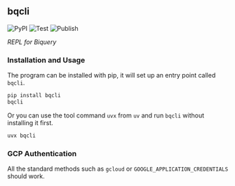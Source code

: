 ## bqcli

![PyPI](https://badge.fury.io/py/bqcli.svg)
![Test](https://github.com/jancervenka/bqcli/actions/workflows/test.yml/badge.svg)
![Publish](https://github.com/jancervenka/bqcli/actions/workflows/publish.yml/badge.svg)

_REPL for Biquery_

### Installation and Usage

The program can be installed with pip, it will set up an entry point called `bqcli`.

```bash
pip install bqcli
bqcli
```

Or you can use the tool command `uvx` from `uv` and run `bqcli` without installing it first.

```bash
uvx bqcli
```

### GCP Authentication

All the standard methods such as `gcloud` or `GOOGLE_APPLICATION_CREDENTIALS` should work.
